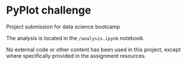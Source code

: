 # PyPlot challenge

Project submission for data science bootcamp

The analysis is located in the `/analysis.ipynb` notebook.

No external code or other content has been used in this project, except where specifically provided in the assignment resources.
